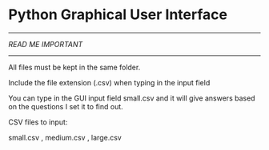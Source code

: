 # Python Graphical User Interface
*******************
*READ ME IMPORTANT* 
*******************

All files must be kept in the same folder.

Include the file extension (.csv) when typing in the input field

You can type in the GUI input field small.csv and it will give answers based on the questions I set it to find out. 

CSV files to input:

small.csv ,
medium.csv ,
large.csv
